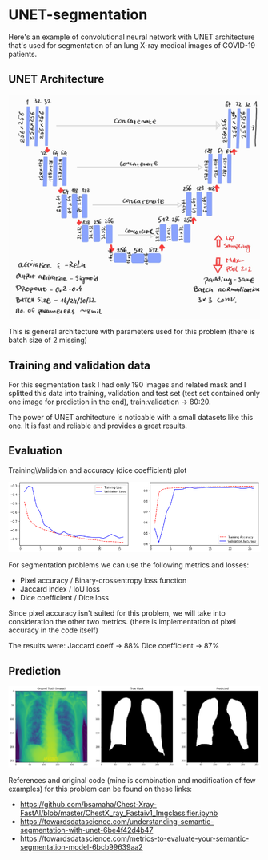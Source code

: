 # UNET-segmentation
Here's an example of convolutional neural network with UNET architecture that's used for segmentation  of an lung X-ray medical images of COVID-19 patients.

## UNET Architecture

![](Notes_201123_152030.jpg)

This is general architecture with parameters used for this problem (there is batch size of 2 missing)


## Training and validation data

For this segmentation task I had only 190 images and related mask and I splitted this data into training, validation and test set (test set contained only one image for prediction in the end), train:validation -> 80:20. 

The power of UNET architecture is noticable with a small datasets like this one. It is fast and reliable and provides a great results.

## Evaluation 
Training\Validaion and accuracy (dice coefficient) plot

![](UnetDice.png)

For segmentation problems we can use the following metrics and losses: 
  - Pixel accuracy / Binary-crossentropy loss function
  - Jaccard index / IoU loss
  - Dice coefficient / Dice loss
  
  Since pixel accuracy isn't suited for this problem, we will take into consideration the other two metrics. (there is implementation of pixel accuracy in the code itself)
  
  The results were: 
  Jaccard coeff -> 88%
  Dice coefficient -> 87%
  
  ## Prediction
  
  ![](TruthMaskPredicted.png)
 
  References and original code (mine is combination and modification of few examples) for this problem can be found on these links:
  - https://github.com/bsamaha/Chest-Xray-FastAI/blob/master/ChestX_ray_Fastaiv1_Imgclassifier.ipynb
  - https://towardsdatascience.com/understanding-semantic-segmentation-with-unet-6be4f42d4b47
  - https://towardsdatascience.com/metrics-to-evaluate-your-semantic-segmentation-model-6bcb99639aa2
 
